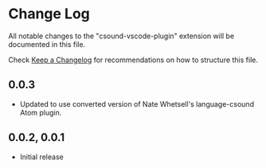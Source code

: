 # Change Log
All notable changes to the "csound-vscode-plugin" extension will be documented in this file.

Check [Keep a Changelog](http://keepachangelog.com/) for recommendations on how to structure this file.

## 0.0.3 
* Updated to use converted version of Nate Whetsell's language-csound Atom plugin.  

## 0.0.2, 0.0.1 
* Initial release